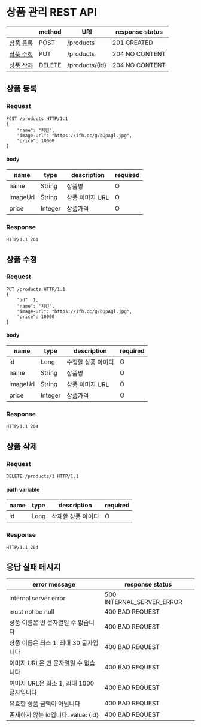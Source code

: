 # 상품 관리 REST API

|                  | method | URI            | response status | 
|------------------|--------|----------------|-----------------|
| [상품 등록](##상품-등록) | POST   | /products      | 201 CREATED     |
| [상품 수정](##상품-수정) | PUT    | /products      | 204 NO CONTENT  |
| [상품 삭제](##상품-삭제) | DELETE | /products/{id} | 204 NO CONTENT  |

## 상품 등록

### Request

```http request
POST /products HTTP/1.1
{
    "name": "치킨",
    "image-url": "https://ifh.cc/g/bQpAgl.jpg",
    "price": 10000
}
```

#### body

| name     | type    | description | required |
|----------|---------|-------------|----------|
| name     | String  | 상품명         | O        |
| imageUrl | String  | 상품 이미지 URL  | O        |
| price    | Integer | 상품가격        | O        |

### Response

```http request
HTTP/1.1 201
```

## 상품 수정

### Request

```http request
PUT /products HTTP/1.1
{
    "id": 1,
    "name": "치킨",
    "image-url": "https://ifh.cc/g/bQpAgl.jpg",
    "price": 10000
}
```

#### body

| name     | type    | description | required |
|----------|---------|-------------|----------|
| id       | Long    | 수정할 상품 아이디  | O        |
| name     | String  | 상품명         | O        |
| imageUrl | String  | 상품 이미지 URL  | O        |
| price    | Integer | 상품가격        | O        |

### Response

```http request
HTTP/1.1 204
```

## 상품 삭제

### Request

```http request
DELETE /products/1 HTTP/1.1
```

#### path variable

| name | type | description | required |
|------|------|-------------|----------|
| id   | Long | 삭제할 상품 아이디  | O        |

### Response

```http request
HTTP/1.1 204
```

## 응답 실패 메시지

| error message                | response status           |
|------------------------------|---------------------------|
| internal server error        | 500 INTERNAL_SERVER_ERROR |
| must not be null             | 400 BAD REQUEST           |
| 상품 이름은 빈 문자열일 수 없습니다         | 400 BAD REQUEST           |
| 상품 이름은 최소 1, 최대 30 글자입니다     | 400 BAD REQUEST           |
| 이미지 URL은 빈 문자열일 수 없습니다       | 400 BAD REQUEST           |
| 이미지 URL은 최소 1, 최대 1000 글자입니다 | 400 BAD REQUEST           |
| 유효한 상품 금액이 아닙니다              | 400 BAD REQUEST           |
| 존재하지 않는 id입니다. value: {id}   | 400 BAD REQUEST           |
